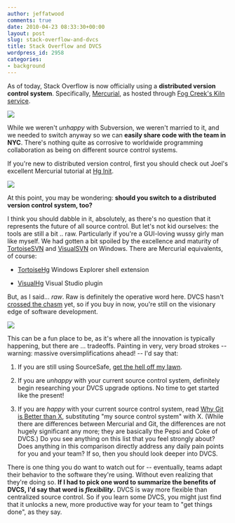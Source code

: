 ```yaml
---
author: jeffatwood
comments: true
date: 2010-04-23 08:33:30+00:00
layout: post
slug: stack-overflow-and-dvcs
title: Stack Overflow and DVCS
wordpress_id: 2958
categories:
- background
---
```



As of today, Stack Overflow is now officially using a **distributed version control system**. Specifically, [Mercurial](http://mercurial.selenic.com/), as hosted through [Fog Creek's Kiln service](http://www.fogcreek.com/kiln/).



[![](http://blog.stackoverflow.com/wp-content/uploads/kiln-logo.gif)](http://www.fogcreek.com/kiln/)



While we weren't _unhappy_ with Subversion, we weren't married to it, and we needed to switch anyway so we can **easily share code with the team in NYC**. There's nothing quite as corrosive to worldwide programming collaboration as being on different source control systems.



If you're new to distributed version control, first you should check out Joel's excellent Mercurial tutorial at [Hg Init](http://hginit.com/).



[![](http://blog.stackoverflow.com/wp-content/uploads/hg-init-logo.png)](http://hginit.com/)



At this point, you may be wondering: **should you switch to a distributed version control system, too?**



I think you should dabble in it, absolutely, as there's no question that it represents the future of all source control. But let's not kid ourselves: the tools are still a bit .. raw. Particularly if you're a GUI-loving wussy girly man like myself. We had gotten a bit spoiled by the excellence and maturity of [TortoiseSVN](http://tortoisesvn.tigris.org/) and [VisualSVN](http://www.visualsvn.com/) on Windows. There are Mercurial equivalents, of course:







  * [TortoiseHg](http://tortoisehg.bitbucket.org/) Windows Explorer shell extension

  * [VisualHg](http://visualhg.codeplex.com/) Visual Studio plugin




But, as I said... _raw_. Raw is definitely the operative word here. DVCS hasn't [crossed the chasm](http://en.wikipedia.org/wiki/Crossing_the_Chasm) yet, so if you buy in now, you're still on the visionary edge of software development. 



[![](http://blog.stackoverflow.com/wp-content/uploads/crossing-the-chasm.png)](http://en.wikipedia.org/wiki/Crossing_the_Chasm)



This can be a fun place to be, as it's where all the innovation is typically happening, but there are ... tradeoffs. Painting in very, very broad strokes -- warning: massive oversimplifications ahead! -- I'd say that:







  1. If you are still using SourceSafe, [get the hell off my lawn](http://www.codinghorror.com/blog/2006/08/source-control-anything-but-sourcesafe.html).

  2. If you are _unhappy_ with your current source control system, definitely begin researching your DVCS upgrade options. No time to get started like the present!

  3. If you are _happy_ with your current source control system, read [Why Git is Better than X](http://whygitisbetterthanx.com/), substituting "my source control system" with X. (While there are differences between Mercurial and Git, the differences are not hugely significant any more; they are basically the Pepsi and Coke of DVCS.) Do you see anything on this list that you feel strongly about? Does anything in this comparison directly address any daily pain points for you and your team? If so, then you should look deeper into DVCS.




There is one thing you do want to watch out for -- eventually, teams adapt their behavior to the software they're using. Without even realizing that they're doing so. **If I had to pick one word to summarize the benefits of DVCS, I'd say that word is _flexibility_.** DVCS is way more flexible than centralized source control. So if you learn some DVCS, you might just find that it unlocks a new, more productive way for your team to "get things done", as they say.

